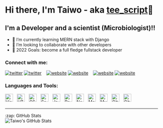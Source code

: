 # Hi there, I'm Taiwo - aka [tee_script]👋 

## I'm a Developer and a scientist (Microbiologist)!!

- 🌱 I’m currently learning MERN stack with Django
- 👯 I’m looking to collaborate with other developers
- 🥅 2022 Goals: become a full fledge fullstack developer

### Connect with me:

[![twitter](./img/twitter-light.svg)](https://twitter.com/tee_script#gh-light-mode-only)
[![twitter](./img/twitter-dark.svg)](https://twitter.com/tee_script#gh-dark-mode-only)
&nbsp;&nbsp;
[![website](./img/linkedin-light.svg)](https://linkedin.com/in/taiwo-nafiu#gh-light-mode-only)
[![website](./img/linkedin-dark.svg)](https://linkedin.com/in/taiwo-nafiu#gh-dark-mode-only)
&nbsp;&nbsp;
[![website](./img/instagram-light.svg)](https://instagram.com/taiwonafiu#gh-light-mode-only)
[![website](./img/instagram-dark.svg)](https://instagram.com/taiwonafiu#gh-dark-mode-only)

### Languages and Tools:

<img align="left" alt="Visual Studio Code" width="26px" src="https://cdn.jsdelivr.net/gh/devicons/devicon/icons/vscode/vscode-original.svg" style="padding-right:10px;" />
<img align="left" alt="HTML5" width="26px" src="https://cdn.jsdelivr.net/gh/devicons/devicon/icons/html5/html5-original.svg" style="padding-right:10px;" />
<img align="left" alt="CSS3" width="26px" src="https://cdn.jsdelivr.net/gh/devicons/devicon/icons/css3/css3-original.svg" style="padding-right:10px;" />
<img align="left" alt="Sass" width="26px" src="https://cdn.jsdelivr.net/gh/devicons/devicon/icons/sass/sass-original.svg" style="padding-right:10px;" />
<img align="left" alt="JavaScript" width="26px" src="https://cdn.jsdelivr.net/gh/devicons/devicon/icons/javascript/javascript-original.svg" style="padding-right:10px;" />
<img align="left" alt="React" width="26px" src="https://cdn.jsdelivr.net/gh/devicons/devicon/icons/react/react-original.svg" style="padding-right:10px;" />
<img align="left" alt="Node.js" width="26px" src="https://cdn.jsdelivr.net/gh/devicons/devicon/icons/nodejs/nodejs-original.svg" style="padding-right:10px;" />
<img align="left" alt="MongoDB" width="26px" src="https://cdn.jsdelivr.net/gh/devicons/devicon/icons/mongodb/mongodb-original.svg" style="padding-right:10px;" />
<img align="left" alt="MySQL" width="26px" src="https://cdn.jsdelivr.net/gh/devicons/devicon/icons/mysql/mysql-original.svg" style="padding-right:10px;" />
<img align="left" alt="Git" width="26px" src="https://cdn.jsdelivr.net/gh/devicons/devicon/icons/git/git-original.svg" style="padding-right:10px;" />
<img align="left" alt="GitHub" width="26px" src="https://user-images.githubusercontent.com/3369400/139447912-e0f43f33-6d9f-45f8-be46-2df5bbc91289.png" style="padding-right:10px;" />

<br />
<br />

---
<summary>:zap: GitHub Stats</summary>

<img align="left" alt="Taiwo's GitHub Stats" src="https://github-readme-stats.vercel.app/api?username=taiwonaf&show_icons=true&hide_border=false&title_color=ff652f&icon_color=FFE400&bg_color=09131B&text_color=ffffff&border_color=0c1a25" />

[tee_script]: https://twitter.com/taiwonaf
[twitter]: https://twitter.com/taiwonaf
[instagram]: https://instagram.com/taiwonafiu
[linkedin]: https://linkedin.com/in/taiwo-nafiu
